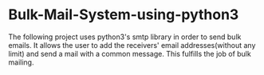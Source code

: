 # Bulk-Mail-System-using-python3
The following project uses python3's smtp library in order to send bulk emails.
It allows the user to add the receivers' email addresses(without any limit) and send a mail with a common message.
This fulfills the job of bulk mailing.
